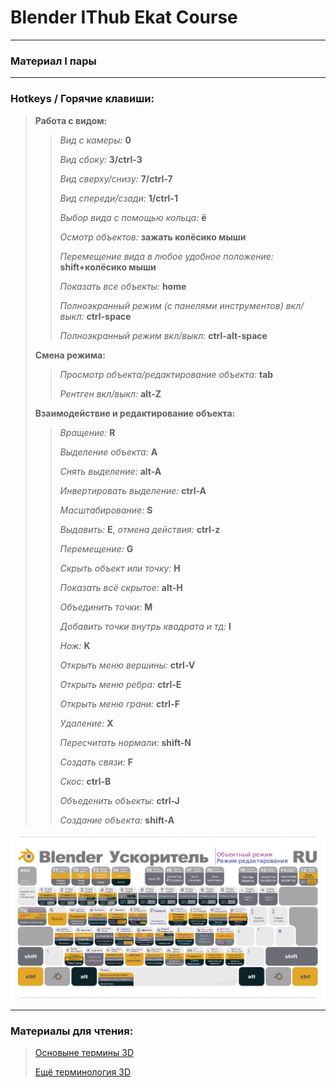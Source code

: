 # Blender IThub Ekat Course
---
### Материал I пары
---
### Hotkeys / Горячие клавиши:
> **Работа с видом:**
>> *Вид с камеры:* **0**
>>
>> *Вид сбоку:* **3/ctrl-3**
>>
>> *Вид сверху/снизу:* **7/ctrl-7**
>>
>> *Вид спереди/сзади:* **1/ctrl-1**
>>
>> *Выбор вида с помощью кольца:* **ё**
>>
>> *Осмотр объектов:* **зажать колёсико мыши**
>>
>> *Перемещение вида в любое удобное положение:* **shift+колёсико мыши**
>>
>> *Показать все объекты:* **home**
>>
>> *Полноэкранный режим (с панелями инструментов) вкл/выкл:* **ctrl-space**
>>
>> *Полноэкранный режим вкл/выкл:* **ctrl-alt-space**
>
> **Смена режима:**
>> *Просмотр объекта/редактирование объекта:* **tab**
>>
>> *Рентген вкл/выкл:* **alt-Z**
>
> **Взаимодействие и редактирование объекта:**
>> *Вращение:* **R**
>>
>> *Выделение объекта:* **A**
>>
>> *Снять выделение:* **alt-A**
>>
>> *Инвертировать выделение:* **ctrl-A**
>>
>> *Масштабирование:* **S**
>>
>> *Выдавить:* **E**, *отмена действия:* **ctrl-z**
>>
>> *Перемещение:* **G**
>>
>> *Скрыть объект или точку:* **H**
>>
>> *Показать всё скрытое:* **alt-H**
>>
>> *Объединить точки:* **M**
>>
>> *Добавить точки внутрь квадрата и тд:* **I**
>>
>> *Нож:* **K**
>>
>> *Открыть меню вершины:* **ctrl-V**
>>
>> *Открыть меню ребра:* **ctrl-E**
>>
>> *Открыть меню грани:* **ctrl-F**
>>
>> *Удаление:* **X**
>>
>> *Пересчитать нормали:* **shift-N**
>>
>> *Создать связи:* **F**
>>
>> *Скос:* **ctrl-B**
>>
>> *Объеденить объекты:* **ctrl-J**
>>
>> *Создание объекта:* **shift-A**
>>
![Горячие клавишы картинкой](./BLENDER-KEY.png)

---

### Материалы для чтения:
>[Основыне термины 3D](https://www.ixbt.com/video2/terms2k5.shtml)
>
>[Ещё терминология 3D](http://www.malbred.com/3d-grafika-3d-redaktory/sovremennaya-terminologiya-3d-grafiki.html)


